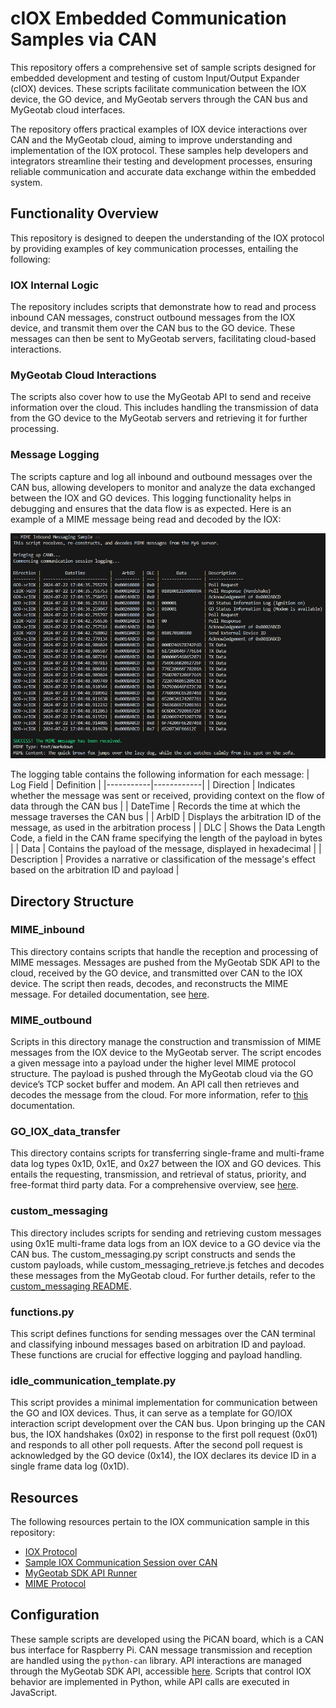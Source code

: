 # cIOX Embedded Communication Samples via CAN
This repository offers a comprehensive set of sample scripts designed for embedded development and testing of custom Input/Output Expander (cIOX) devices. These scripts facilitate communication between the IOX device, the GO device, and MyGeotab servers through the CAN bus and MyGeotab cloud interfaces.

The repository offers practical examples of IOX device interactions over CAN and the MyGeotab cloud, aiming to improve understanding and implementation of the IOX protocol. These samples help developers and integrators streamline their testing and development processes, ensuring reliable communication and accurate data exchange within the embedded system.

## Functionality Overview
This repository is designed to deepen the understanding of the IOX protocol by providing examples of key communication processes, entailing the following:

### IOX Internal Logic
The repository includes scripts that demonstrate how to read and process inbound CAN messages, construct outbound messages from the IOX device, and transmit them over the CAN bus to the GO device. These messages can then be sent to MyGeotab servers, facilitating cloud-based interactions.

### MyGeotab Cloud Interactions
The scripts also cover how to use the MyGeotab API to send and receive information over the cloud. This includes handling the transmission of data from the GO device to the MyGeotab servers and retrieving it for further processing.

### Message Logging
The scripts capture and log all inbound and outbound messages over the CAN bus, allowing developers to monitor and analyze the data exchanged between the IOX and GO devices. This logging functionality helps in debugging and ensures that the data flow is as expected. Here is an example of a MIME message being read and decoded by the IOX:

![Inbound MIME Message Logging](images/mime_inbound.png)

The logging table contains the following information for each message:
| Log Field | Definition |
|-----------|------------|
| Direction | Indicates whether the message was sent or received, providing context on the flow of data through the CAN bus |
| DateTime | Records the time at which the message traverses the CAN bus |
| ArbID | Displays the arbitration ID of the message, as used in the arbitration process |
| DLC | Shows the Data Length Code, a field in the CAN frame specifying the length of the payload in bytes |
| Data | Contains the payload of the message, displayed in hexadecimal |
| Description | Provides a narrative or classification of the message's effect based on the arbitration ID and payload |

## Directory Structure
### MIME_inbound
This directory contains scripts that handle the reception and processing of MIME messages. Messages are pushed from the MyGeotab SDK API to the cloud, received by the GO device, and transmitted over CAN to the IOX device. The script then reads, decodes, and reconstructs the MIME message. For detailed documentation, see [here](MIME_inbound/README.md).

### MIME_outbound
Scripts in this directory manage the construction and transmission of MIME messages from the IOX device to the MyGeotab server. The script encodes a given message into a payload under the higher level MIME protocol structure. The payload is pushed through the MyGeotab cloud via the GO device’s TCP socket buffer and modem. An API call then retrieves and decodes the message from the cloud. For more information, refer to [this](MIME_outbound/README.md) documentation.

### GO_IOX_data_transfer
This directory contains scripts for transferring single-frame and multi-frame data log types 0x1D, 0x1E, and 0x27 between the IOX and GO devices. This entails the requesting, transmission, and retrieval of status, priority, and free-format third party data. For a comprehensive overview, see [here](GO_IOX_data_transfer/README.md).

### custom_messaging
This directory includes scripts for sending and retrieving custom messages using 0x1E multi-frame data logs from an IOX device to a GO device via the CAN bus. The custom_messaging.py script constructs and sends the custom payloads, while custom_messaging_retrieve.js fetches and decodes these messages from the MyGeotab cloud. For further details, refer to the [custom_messaging README](custom_messaging/README.md).

### functions.py
This script defines functions for sending messages over the CAN terminal and classifying inbound messages based on arbitration ID and payload. These functions are crucial for effective logging and payload handling.

### idle_communication_template.py
This script provides a minimal implementation for communication between the GO and IOX devices. Thus, it can serve as a template for GO/IOX interaction script development over the CAN bus. Upon bringing up the CAN bus, the IOX handshakes (0x02) in response to the first poll request (0x01) and responds to all other poll requests. After the second poll request is acknowledged by the GO device (0x14), the IOX declares its device ID in a single frame data log (0x1D).

## Resources
The following resources pertain to the IOX communication sample in this repository:
- [IOX Protocol](https://developers.geotab.com/hardware/guides/IOExpanderProtocol)
- [Sample IOX Communication Session over CAN](https://docs.google.com/document/d/1BExcPst5bNzv-IZGX6ZbPeHK5MO1s2AI0rqzEhHbNZ4)
- [MyGeotab SDK API Runner](https://geotab.github.io/sdk/software/api/runner.html)
- [MIME Protocol](https://developers.geotab.com/hardware/guides/mimeProtocol)


## Configuration
These sample scripts are developed using the PiCAN board, which is a CAN bus interface for Raspberry Pi. CAN message transmission and reception are handled using the `python-can` library. API interactions are managed through the MyGeotab SDK API, accessible [here](https://geotab.github.io/sdk/software/api/runner.html). Scripts that control IOX behavior are implemented in Python, while API calls are executed in JavaScript.
